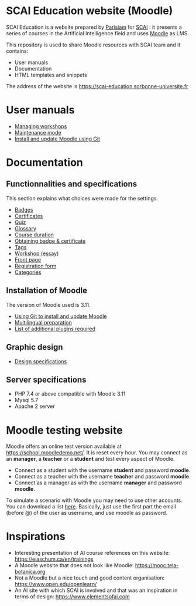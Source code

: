 # SCAI Education website (Moodle)

SCAI Education is a website prepared by [Parisiam](https://parisiam.com) for [SCAI](http://scai.sorbonne-universite.fr) : it presents a series of courses in the Artificial Intelligence field and uses [Moodle](https://moodle.org) as LMS.

This repository is used to share Moodle resources with SCAI team and it contains:

- User manuals
- Documentation
- HTML templates and snippets

The address of the website is https://scai-education.sorbonne-universite.fr

# User manuals

- [Managing workshops](manuals/workshop.md)
- [Maintenance mode](manuals/maintenance.md)
- [Install and update Moodle using Git](manuals/install_git.md)

# Documentation

## Functionnalities and specifications

This section explains what choices were made for the settings.

- [Badges](docs/badge.md)
- [Certificates](docs/certificate.md)
- [Quiz](docs/quiz.md)
- [Glossary](docs/glossary.md)
- [Course duration](docs/course_duration.md)
- [Obtaining badge & certificate](docs/obtaining_badge_certif.md)
- [Tags](docs/tags.md)
- [Workshop (essay)](docs/workshop.md)
- [Front page](docs/frontpage.md)
- [Registration form](docs/registration.md)
- [Categories](docs/categories.md)

## Installation of Moodle

The version of Moodle used is 3.11.

- [Using Git to install and update Moodle](manuals/install_git.md)
- [Multilingual preparation](docs/multilingual.md)
- [List of additional plugins required](docs/plugins.md)

## Graphic design

- [Design specifications](docs/graphic_design.md)

## Server specifications

- PHP 7.4 or above compatible with Moodle 3.11
- Mysql 5.7
- Apache 2 server

# Moodle testing website

Moodle offers an online test version available at https://school.moodledemo.net/. It is reset every hour. You may connect as an **manager**, a **teacher** or a **student** and test every aspect of Moodle.

- Connect as a student with the username **student** and password **moodle**.
- Connect as a teacher with the username **teacher** and password **moodle**.
- Connect as a manager as with the username **manager** and password **moodle**.

To simulate a scenario with Moodle you may need to use other accounts. You can download a list [here](docs/mount_orange_other_accounts.pdf). Basically, just use the first part the email (before @) of the user as username, and use moodle as password.

# Inspirations

- Interesting presentation of AI course references on this website: https://eiaschum.ca/en/trainings
- A Moodle website that does not look like Moodle: https://mooc.tela-botanica.org
- Not a Moodle but a nice touch and good content organisation: https://www.open.edu/openlearn/
- An AI site with which SCAI is involved and that was an inspiration in terms of design: https://www.elementsofai.com
